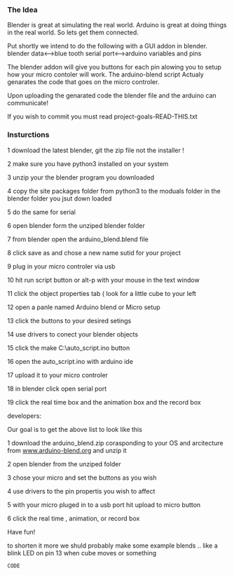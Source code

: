 

### The Idea
Blender is great at simulating the real world.
Arduino is great at doing things in the real world.
So lets get them connected.

Put shortly we intend to do the following with a GUI addon in blender.
blender data<-->blue tooth serial port<-->arduino variables and pins

The blender addon will give you buttons for each pin alowing you to 
setup how your micro contoler will work.  The arduino-blend script 
Actualy genarates the code that goes on the micro controler.

Upon uploading the genarated code the blender file and the arduino 
can communicate!





If you wish to commit you must read project-goals-READ-THIS.txt

### Insturctions 


1 download the latest blender, git the zip file not the installer !

2 make sure you have python3 installed on your system 

3 unzip your the blender program you downloaded 

4 copy the site packages folder from python3 to the moduals folder in the blender folder you jsut down loaded

5 do the same for serial

6 open blender form the unziped blender folder

7 from blender open the arduino_blend.blend file 

8 click save as and chose a new name sutid for your project

9 plug in your micro controler via usb

10 hit run script button or alt-p with your mouse in the text window

11 click the object properties tab ( look for a little cube to your left 

12 open a panle named Arduino blend or Micro setup 

13 click the buttons to your desired setings

14 use drivers to conect your blender objects

15 click the make C:\auto_script.ino button

16 open the auto_script.ino with arduino ide

17 upload it to your micro controler

18 in blender click open serial port 

19 click the real time box and the animation box and the record box

developers:

Our goal is to get the above list to look like this

1 download the arduino_blend.zip corasponding to your OS and arcitecture from www.arduino-blend.org and unzip it

2 open blender from the unziped folder

3 chose your micro and set the buttons as you wish

4 use drivers to the pin propertis you wish to affect 

5 with your micro pluged in to a usb port hit upload to micro button

6 click the real time , animation, or record box 

Have fun!

to shorten it more we shuld probably make some example blends .. like a blink LED on pin 13 when cube moves or something  



```
CODE
```



